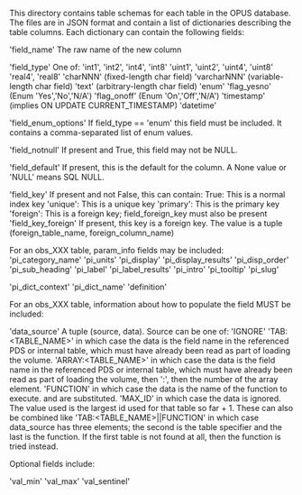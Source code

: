 This directory contains table schemas for each table in the OPUS database. The
files are in JSON format and contain a list of dictionaries describing the table
columns. Each dictionary can contain the following fields:

'field_name'            The raw name of the new column

'field_type'            One of:
                          'int1', 'int2', 'int4', 'int8'
                          'uint1', 'uint2', 'uint4', 'uint8'
                          'real4', 'real8'
                          'charNNN' (fixed-length char field)
                          'varcharNNN' (variable-length char field)
                          'text' (arbitrary-length char field)
                          'enum'
                          'flag_yesno' (Enum 'Yes','No','N/A')
                          'flag_onoff' (Enum 'On','Off','N/A')
                          'timestamp' (implies ON UPDATE CURRENT_TIMESTAMP)
                          'datetime'

'field_enum_options'    If field_type == 'enum' this field must be included.
                        It contains a comma-separated list of enum values.

'field_notnull'         If present and True, this field may not be NULL.

'field_default'         If present, this is the default for the column. A None
                        value or 'NULL' means SQL NULL.

'field_key'             If present and not False, this can contain:
                        True: This is a normal index key
                        'unique': This is a unique key
                        'primary': This is the primary key
                        'foreign': This is a foreign key; field_foreign_key
                                   must also be present
'field_key_foreign'     If present, this key is a foreign key. The value is a
                        tuple (foreign_table_name, foreign_column_name)

For an obs_XXX table, param_info fields may be included:
  'pi_category_name'
  'pi_units'
  'pi_display'
  'pi_display_results'
  'pi_disp_order'
  'pi_sub_heading'
  'pi_label'
  'pi_label_results'
  'pi_intro'
  'pi_tooltip'
  'pi_slug'

  'pi_dict_context'
  'pi_dict_name'
  'definition'

For an obs_XXX table, information about how to populate the field MUST be
included:

'data_source'            A tuple (source, data). Source can be one of:
      'IGNORE'
      'TAB:<TABLE_NAME>' in which case the data is the field name in the
                         referenced PDS or internal table, which must have
                         already been read as part of loading the volume.
      'ARRAY:<TABLE_NAME>' in which case the data is the field name in the
                        referenced PDS or internal table, which must have
                        already been read as part of loading the volume, then
                        ':', then the number of the array element.
      'FUNCTION'         in which case the data is the name of the function
                         to execute. <INST> and <MISSION> are substituted.
      'MAX_ID'           in which case the data is ignored. The value used
                         is the largest id used for that table so far + 1.
    These can also be combined like 'TAB:<TABLE_NAME>||FUNCTION' in which case
    data_source has three elements; the second is the table specifier and the
    last is the function. If the first table is not found at all, then the
    function is tried instead.


Optional fields include:

'val_min'
'val_max'
'val_sentinel'

